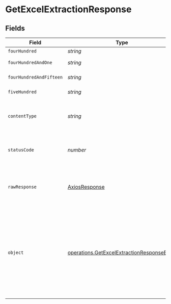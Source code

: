 # GetExcelExtractionResponse


## Fields

| Field                                                                                                                                                             | Type                                                                                                                                                              | Required                                                                                                                                                          | Description                                                                                                                                                       |
| ----------------------------------------------------------------------------------------------------------------------------------------------------------------- | ----------------------------------------------------------------------------------------------------------------------------------------------------------------- | ----------------------------------------------------------------------------------------------------------------------------------------------------------------- | ----------------------------------------------------------------------------------------------------------------------------------------------------------------- |
| `fourHundred`                                                                                                                                                     | *string*                                                                                                                                                          | :heavy_minus_sign:                                                                                                                                                | Bad Request                                                                                                                                                       |
| `fourHundredAndOne`                                                                                                                                               | *string*                                                                                                                                                          | :heavy_minus_sign:                                                                                                                                                | Not authorized                                                                                                                                                    |
| `fourHundredAndFifteen`                                                                                                                                           | *string*                                                                                                                                                          | :heavy_minus_sign:                                                                                                                                                | Unsupported Media Type                                                                                                                                            |
| `fiveHundred`                                                                                                                                                     | *string*                                                                                                                                                          | :heavy_minus_sign:                                                                                                                                                | Internal Server Error                                                                                                                                             |
| `contentType`                                                                                                                                                     | *string*                                                                                                                                                          | :heavy_check_mark:                                                                                                                                                | HTTP response content type for this operation                                                                                                                     |
| `statusCode`                                                                                                                                                      | *number*                                                                                                                                                          | :heavy_check_mark:                                                                                                                                                | HTTP response status code for this operation                                                                                                                      |
| `rawResponse`                                                                                                                                                     | [AxiosResponse](https://axios-http.com/docs/res_schema)                                                                                                           | :heavy_check_mark:                                                                                                                                                | Raw HTTP response; suitable for custom response parsing                                                                                                           |
| `object`                                                                                                                                                          | [operations.GetExcelExtractionResponseBody](../../../sdk/models/operations/getexcelextractionresponsebody.md)                                                     | :heavy_minus_sign:                                                                                                                                                | Indicates the extraction successfully converted to an Excel file. This response contains the download URL for the Excel file. The link<br/>expires after 15 minutes.<br/> |